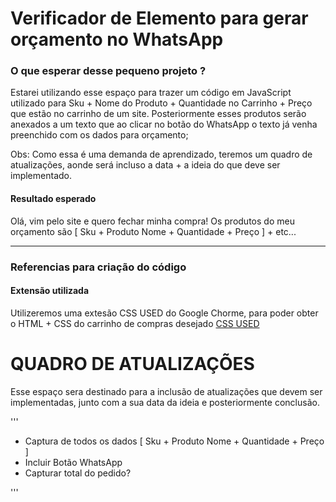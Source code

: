 # **Verificador de Elemento para gerar orçamento no WhatsApp**

### **O que esperar desse pequeno projeto ?**

Estarei utilizando esse espaço para trazer um código em JavaScript utilizado para Sku + Nome do Produto + Quantidade no Carrinho + Preço que estão no carrinho de um site.
Posteriormente esses produtos serão anexados a um texto que ao clicar no botão do WhatsApp o texto já venha preenchido com os dados para orçamento;

Obs: Como essa é uma demanda de aprendizado, teremos um quadro de atualizações, aonde será incluso a data + a ideia do que deve ser implementado.


#### Resultado esperado
Olá, vim pelo site e quero fechar minha compra! Os produtos do meu orçamento são [ Sku + Produto Nome + Quantidade + Preço ] + etc...

------

### **Referencias para criação do código**

#### Extensão utilizada
Utilizeremos uma extesão CSS USED do Google Chorme, para poder obter o HTML + CSS do carrinho de compras desejado
[CSS USED](https://chromewebstore.google.com/detail/css-used/cdopjfddjlonogibjahpnmjpoangjfff?pli=1)





# **QUADRO DE ATUALIZAÇÕES**
Esse espaço sera destinado para a inclusão de atualizações que devem ser implementadas, junto com a sua data da ideia e posteriormente conclusão.

'''
- Captura de todos os dados [ Sku + Produto Nome + Quantidade + Preço ]
- Incluir Botão WhatsApp
- Capturar total do pedido?

'''
